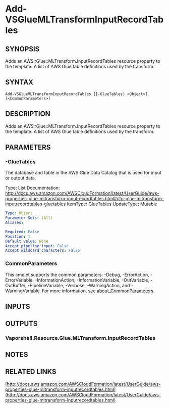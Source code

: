 # Add-VSGlueMLTransformInputRecordTables

## SYNOPSIS
Adds an AWS::Glue::MLTransform.InputRecordTables resource property to the template.
A list of AWS Glue table definitions used by the transform.

## SYNTAX

```
Add-VSGlueMLTransformInputRecordTables [[-GlueTables] <Object>] [<CommonParameters>]
```

## DESCRIPTION
Adds an AWS::Glue::MLTransform.InputRecordTables resource property to the template.
A list of AWS Glue table definitions used by the transform.

## PARAMETERS

### -GlueTables
The database and table in the AWS Glue Data Catalog that is used for input or output data.

Type: List
Documentation: http://docs.aws.amazon.com/AWSCloudFormation/latest/UserGuide/aws-properties-glue-mltransform-inputrecordtables.html#cfn-glue-mltransform-inputrecordtables-gluetables
ItemType: GlueTables
UpdateType: Mutable

```yaml
Type: Object
Parameter Sets: (All)
Aliases:

Required: False
Position: 1
Default value: None
Accept pipeline input: False
Accept wildcard characters: False
```

### CommonParameters
This cmdlet supports the common parameters: -Debug, -ErrorAction, -ErrorVariable, -InformationAction, -InformationVariable, -OutVariable, -OutBuffer, -PipelineVariable, -Verbose, -WarningAction, and -WarningVariable. For more information, see [about_CommonParameters](http://go.microsoft.com/fwlink/?LinkID=113216).

## INPUTS

## OUTPUTS

### Vaporshell.Resource.Glue.MLTransform.InputRecordTables
## NOTES

## RELATED LINKS

[http://docs.aws.amazon.com/AWSCloudFormation/latest/UserGuide/aws-properties-glue-mltransform-inputrecordtables.html](http://docs.aws.amazon.com/AWSCloudFormation/latest/UserGuide/aws-properties-glue-mltransform-inputrecordtables.html)

